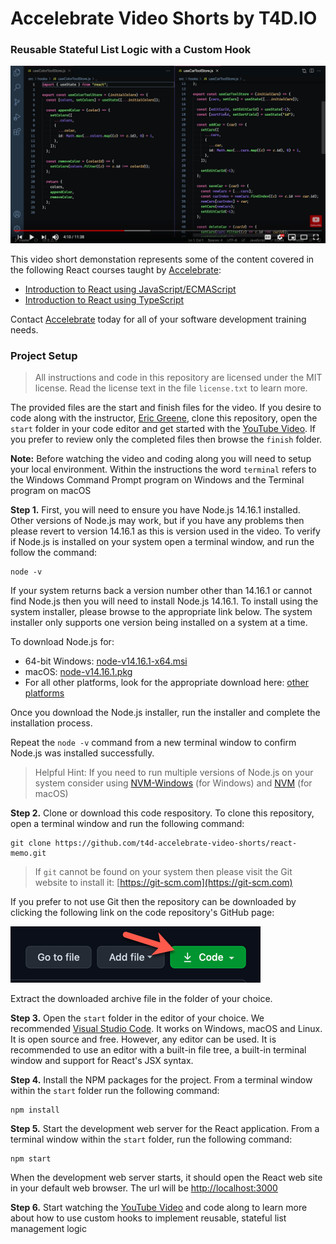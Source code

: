 # Accelebrate Video Shorts by T4D.IO

### Reusable Stateful List Logic with a Custom Hook

[![YouTube Video](images/video-screenshot.png)](https://youtu.be/E_LEKtRQdOI)

This video short demonstation represents some of the content covered in the following React courses taught by [Accelebrate](https://www.accelebrate.com/):

- [Introduction to React using JavaScript/ECMAScript](https://www.accelebrate.com/training/react)
- [Introduction to React using TypeScript](https://www.accelebrate.com/training/react-typescript)

Contact [Accelebrate](https://www.accelebrate.com/contact) today for all of your software development training needs. 

### Project Setup

> All instructions and code in this repository are licensed under the MIT license. Read the license text in the file `license.txt` to learn more.

The provided files are the start and finish files for the video. If you desire to code along with the instructor, [Eric Greene](http://www.t4d.io), clone this repository, open the `start` folder in your code editor and get started with the [YouTube Video](#). If you prefer to review only the completed files then browse the `finish` folder. 

**Note:** Before watching the video and coding along you will need to setup your local environment. Within the instructions the word `terminal` refers to the Windows Command Prompt program on Windows and the Terminal program on macOS

**Step 1.** First, you will need to ensure you have Node.js 14.16.1 installed. Other versions of Node.js may work, but if you have any problems then please revert to version 14.16.1 as this is version used in the video. To verify if Node.js is installed on your system open a terminal window, and run the follow the command:

```
node -v
```

If your system returns back a version number other than 14.16.1 or cannot find Node.js then you will need to install Node.js 14.16.1. To install using the system installer, please browse to the appropriate link below. The system installer only supports one version being installed on a system at a time.

To download Node.js for:

- 64-bit Windows: [node-v14.16.1-x64.msi](https://nodejs.org/dist/v14.16.1/node-v14.16.1-x64.msi)
- macOS: [node-v14.16.1.pkg](https://nodejs.org/dist/v14.16.1/node-v14.16.1.pkg)
- For all other platforms, look for the appropriate download here: [other platforms](https://nodejs.org/dist/v14.16.1/)

Once you download the Node.js installer, run the installer and complete the installation process.

Repeat the `node -v` command from a new terminal window to confirm Node.js was installed successfully.

> Helpful Hint: If you need to run multiple versions of Node.js on your system consider using [NVM-Windows](https://github.com/coreybutler/nvm-windows) (for Windows) and [NVM](https://github.com/nvm-sh/nvm) (for macOS)

**Step 2.** Clone or download this code respository. To clone this repository, open a terminal window and run the following command:

```
git clone https://github.com/t4d-accelebrate-video-shorts/react-memo.git
```

> If `git` cannot be found on your system then please visit the Git website to install it: [https://git-scm.com](https://git-scm.com) 

If you prefer to not use Git then the repository can be downloaded by clicking the following link on the code repository's GitHub page:

![GitHub Download Archive Button](./images/git-download-button.png)

Extract the downloaded archive file in the folder of your choice.

**Step 3.** Open the `start` folder in the editor of your choice. We recommended [Visual Studio Code](http://code.visualstudio.com/). It works on Windows, macOS and Linux. It is open source and free. However, any editor can be used. It is recommended to use an editor with a built-in file tree, a built-in terminal window and support for React's JSX syntax.

**Step 4.** Install the NPM packages for the project. From a terminal window within the `start` folder run the following command:

```
npm install
```

**Step 5.** Start the development web server for the React application. From a terminal window within the `start` folder, run the following command:

```
npm start
```

When the development web server starts, it should open the React web site in your default web browser. The url will be [http://localhost:3000](http://localhost:3000)

**Step 6.** Start watching the [YouTube Video](https://youtu.be/E_LEKtRQdOI) and code along to learn more about how to use custom hooks to implement reusable, stateful list management logic








